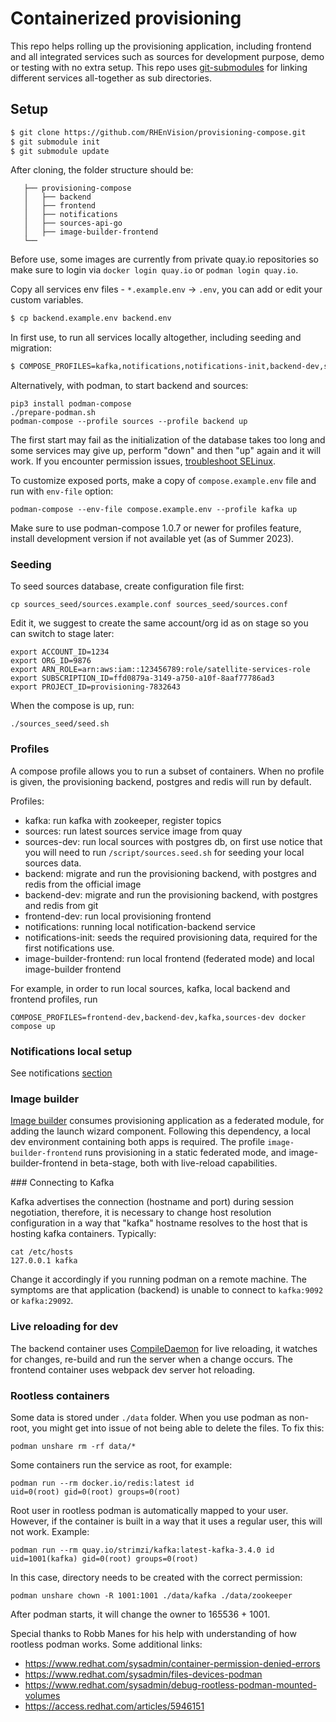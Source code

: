 # Containerized provisioning

This repo helps rolling up the provisioning application, including frontend and all integrated services such as sources for development purpose, demo or testing with no extra setup. This repo uses [git-submodules](https://github.blog/2016-02-01-working-with-submodules/) for linking different services all-together as sub directories.

## Setup

```sh
$ git clone https://github.com/RHEnVision/provisioning-compose.git
$ git submodule init
$ git submodule update
```

After cloning, the folder structure should be:
```
   ├── provisioning-compose
   │   ├── backend
   │   ├── frontend
   │   ├── notifications
   │   ├── sources-api-go
   │   ├── image-builder-frontend   
   └── 
```

Before use, some images are currently from private quay.io repositories so make sure to login via `docker login quay.io` or `podman login quay.io`.

Copy all services env files - `*.example.env` -> `.env`, you can add or edit your custom variables.

```bash
$ cp backend.example.env backend.env
```

In first use, to run all services locally altogether, including seeding and migration:

```sh
$ COMPOSE_PROFILES=kafka,notifications,notifications-init,backend-dev,sources-dev,frontend-dev docker compose up
```

Alternatively, with podman, to start backend and sources:

```
pip3 install podman-compose
./prepare-podman.sh
podman-compose --profile sources --profile backend up
```

The first start may fail as the initialization of the database takes too long and some services may give up, perform "down" and then "up" again and it will work. If you encounter permission issues, [troubleshoot SELinux](https://www.redhat.com/sysadmin/container-permission-denied-errors).

To customize exposed ports, make a copy of `compose.example.env` file and run with `env-file` option:

```
podman-compose --env-file compose.example.env --profile kafka up
```

Make sure to use podman-compose 1.0.7 or newer for profiles feature, install development version if not available yet (as of Summer 2023).

### Seeding

To seed sources database, create configuration file first:

	cp sources_seed/sources.example.conf sources_seed/sources.conf

Edit it, we suggest to create the same account/org id as on stage so you can switch to stage later:

	export ACCOUNT_ID=1234
	export ORG_ID=9876
	export ARN_ROLE=arn:aws:iam::123456789:role/satellite-services-role
	export SUBSCRIPTION_ID=ffd0879a-3149-a750-a10f-8aaf77786ad3
	export PROJECT_ID=provisioning-7832643

When the compose is up, run:

	./sources_seed/seed.sh

### Profiles

A compose profile allows you to run a subset of containers. When no profile is given, 
the provisioning backend, postgres and redis will run by default.

Profiles:
- kafka: run kafka with zookeeper, register topics
- sources: run latest sources service image from quay
- sources-dev: run local sources with postgres db, on first use notice that you will need to run `/script/sources.seed.sh` for seeding your local sources data.
- backend: migrate and run the provisioning backend, with postgres and redis from the official image
- backend-dev: migrate and run the provisioning backend, with postgres and redis from git
- frontend-dev: run local provisioning frontend
- notifications: running local notification-backend service
- notifications-init: seeds the required provisioning data, required for the first notifications use.
- image-builder-frontend: run local frontend (federated mode) and local image-builder frontend


For example, in order to run local sources, kafka, local backend and frontend profiles, run

	COMPOSE_PROFILES=frontend-dev,backend-dev,kafka,sources-dev docker compose up 

 ### Notifications local setup
 See notifications [section](/notifications_seed/README.md)

### Image builder
[Image builder](https://github.com/RedHatInsights/image-builder-frontend) consumes provisioning application as a federated module, for adding the launch wizard component.
Following this dependency, a local dev environment containing both apps is required.
The profile `image-builder-frontend` runs provisioning in a static federated mode, and image-builder-frontend
in beta-stage, both with live-reload capabilities.

### Connecting to Kafka

Kafka advertises the connection (hostname and port) during session negotiation, therefore, it is necessary to change host resolution configuration in a way that "kafka" hostname resolves to the host that is hosting kafka containers. Typically:

	cat /etc/hosts
	127.0.0.1 kafka

Change it accordingly if you running podman on a remote machine. The symptoms are that application (backend) is unable to connect to `kafka:9092` or `kafka:29092`.


### Live reloading for dev

The backend container uses [CompileDaemon](github.com/githubnemo/CompileDaemon) for live reloading, it watches for changes, re-build and run the server when a change occurs. The frontend container uses webpack dev server hot reloading.

### Rootless containers

Some data is stored under `./data` folder. When you use podman as non-root, you might get into issue of not being able to delete the files. To fix this:

	podman unshare rm -rf data/*

Some containers run the service as root, for example:

	podman run --rm docker.io/redis:latest id
	uid=0(root) gid=0(root) groups=0(root)

Root user in rootless podman is automatically mapped to your user. However, if the container is built in a way that it uses a regular user, this will not work. Example:

	podman run --rm quay.io/strimzi/kafka:latest-kafka-3.4.0 id
	uid=1001(kafka) gid=0(root) groups=0(root)

In this case, directory needs to be created with the correct permission:

	podman unshare chown -R 1001:1001 ./data/kafka ./data/zookeeper

After podman starts, it will change the owner to 165536 + 1001.

Special thanks to Robb Manes for his help with understanding of how rootless podman works. Some additional links:

* https://www.redhat.com/sysadmin/container-permission-denied-errors
* https://www.redhat.com/sysadmin/files-devices-podman
* https://www.redhat.com/sysadmin/debug-rootless-podman-mounted-volumes
* https://access.redhat.com/articles/5946151
